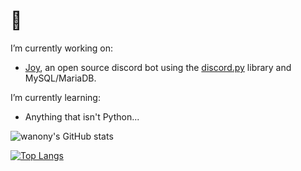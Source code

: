 # 👋

<!--
**wanony/wanony** is a ✨ _special_ ✨ repository because its `README.md` (this file) appears on your GitHub profile.
-->

I’m currently working on:
-  [Joy](https://github.com/wanony/JoyBot), an open source discord bot using the [discord.py](https://github.com/Rapptz/discord.py) library and MySQL/MariaDB.

I’m currently learning:
-  Anything that isn't Python...


![wanony's GitHub stats](https://github-readme-stats.vercel.app/api?username=wanony&show_icons=true&theme=radical)

[![Top Langs](https://github-readme-stats.vercel.app/api/top-langs/?username=wanony&layout=compact&show_icons=true&theme=radical)](https://github.com/anuraghazra/github-readme-stats)
